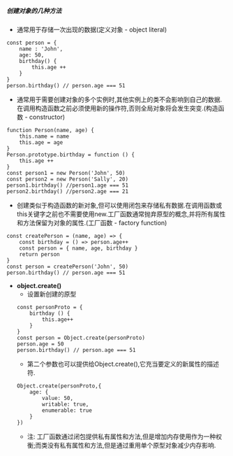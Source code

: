 ##### 创建对象的几种方法
- 通常用于存储一次出现的数据(定义对象 - object literal)
```
const person = {
    name : 'John',
    age: 50,
    birthday() {
        this.age ++
    }
}
person.birthday() // person.age === 51
```
- 通常用于需要创建对象的多个实例时,其他实例上的类不会影响到自己的数据.在调用构造函数之前必须使用新的操作符,否则全局对象将会发生突变.(构造函数 - constructor)
```
function Person(name, age) {
    this.name = name
    this.age = age
}
Person.prototype.birthday = function () {
    this.age ++
}
const person1 = new Person('John', 50)
const person2 = new Person('Sally', 20)
person1.birthday() //person1.age === 51
person2.birthday() //person2.age === 21
```
- 创建类似于构造函数的新对象,但可以使用闭包来存储私有数据.在调用函数或this关键字之前也不需要使用new.工厂函数通常抛弃原型的概念,并将所有属性和方法保留为对象的属性.(工厂函数 - factory function)
```
const createPerson = (name, age) => {
    const birthday = () => person.age++
    const person = { name, age, birthday }
    return person
}
const person = createPerson('John', 50)
person.birthday() // person.age === 51
```
- **object.create()**
    - 设置新创建的原型
    ```
    const personProto = {
        birthday () {
            this.age++
        }
    }
    const person = Object.create(personProto)
    person.age = 50
    person.birthday() // person.age === 51
    ```
    - 第二个参数也可以提供给Object.create(),它充当要定义的新属性的描述符.
    ```
    Object.create(personProto,{
        age: {
            value: 50,
            writable: true,
            enumerable: true
        }
    })
    ```
    - 注: 工厂函数通过闭包提供私有属性和方法,但是增加内存使用作为一种权衡;而类没有私有属性和方法,但是通过重用单个原型对象减少内存影响.